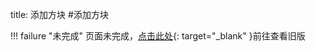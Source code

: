 title: 添加方块
#添加方块

!!! failure "未完成"
    页面未完成，[点击此处](https://lzm956902416.github.io/SMT/examples_collection.html#cont_2){: target="\_blank" }前往查看旧版

